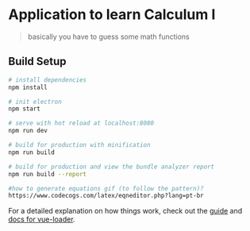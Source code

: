 # Application to learn Calculum I

> basically you have to guess some math functions

## Build Setup

``` bash
# install dependencies
npm install

# init electron
npm start

# serve with hot reload at localhost:8080
npm run dev

# build for production with minification
npm run build

# build for production and view the bundle analyzer report
npm run build --report

#how to generate equations gif (to follow the pattern)? 
https://www.codecogs.com/latex/eqneditor.php?lang=pt-br
```

For a detailed explanation on how things work, check out the [guide](http://vuejs-templates.github.io/webpack/) and [docs for vue-loader](http://vuejs.github.io/vue-loader).


